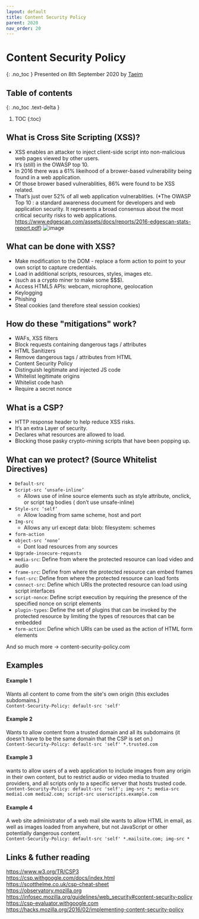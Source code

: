 ```yaml
---
layout: default
title: Content Security Policy
parent: 2020
nav_order: 20
---
```


# Content Security Policy
{: .no_toc }
Presented on 8th September 2020 by [Taeim](https://github.com/kwontaeim)

## Table of contents
{: .no_toc .text-delta }

1. TOC
{:toc}


## What is Cross Site Scripting (XSS)?

- XSS enables an attacker to inject client-side script into non-malicious web pages viewed by other users.
- It’s (still) in the OWASP top 10.
- In 2016 there was a 61% likeihood of a brower-based vulnerability being found in a web application.
- Of those brower based vulnerablities, 86% were found to be XSS related.
- That’s just over 52% of all web application vulnerablities.
  (*The OWASP Top 10 :  a standard awareness document for developers and web application security. It represents a broad consensus about the most critical security risks to web applications.
  https://www.edgescan.com/assets/docs/reports/2016-edgescan-stats-report.pdf)
![image](https://user-images.githubusercontent.com/21251967/160268296-e2332150-0105-4238-b9b0-64f5ebfdd3c7.png)

## What can be done with XSS?

- Make modification to the DOM - replace a form action to point to your own script to capture credentials.
- Load in additional scripts, resources, styles, images etc.
- (such as a crypto miner to make some $$$).
- Access HTML5 APIs: webcam, microphone, geolocation
- Keylogging
- Phishing
- Steal cookies (and therefore steal session cookies)

## How do these "mitigations" work?
- WAFs, XSS filters
- Block requests containing dangerous tags / attributes
- HTML Sanitizers
- Remove dangerous tags / attributes from HTML
- Content Security Policy
- Distinguish legitimate and injected JS code
- Whitelist legitimate origins
- Whitelist code hash
- Require a secret nonce

## What is a CSP?
- HTTP response header to help reduce XSS risks.
- It’s an extra Layer of security.
- Declares what resources are allowed to load.
- Blocking those pasky crypto-mining scripts that have been popping up.

## What can we protect? (Source Whitelist Directives)
- `Default-src`
- `Script-src ‘unsafe-inline’`
    - Allows use of inline source elements such as style attribute, onclick, or script tag bodies ( don’t use unsafe-inline)
- `Style-src ‘self’`
    - Allow loading from same scheme, host and port
- `Img-src `
    - Allows any url except data: blob: filesystem: schemes
- `form-action`
- `object-src ‘none’`
   - Dont load resources from any sources
- `Upgrade-insecure-requests`
- `media-src`: Define from where the protected resource can load video and audio
- `frame-src`: Define from where the protected resource can embed frames
- `font-src`: Define from where the protected resource can load fonts
- `connect-src`: Define which URIs the protected resource can load using script interfaces
- `script-nonce`: Define script execution by requiring the presence of the specified nonce on script elements
- `plugin-types`: Define the set of plugins that can be invoked by the protected resource by limiting the types of resources that can be embedded
- `form-action`: Define which URIs can be used as the action of HTML form elements

And so much more -> content-security-policy.com

## Examples

#### Example 1
Wants all content to come from the site's own origin (this excludes subdomains.)   
`Content-Security-Policy: default-src 'self'`

#### Example 2
Wants to allow content from a trusted domain and all its subdomains (it doesn't have to be the same domain that the CSP is set on.)   
`Content-Security-Policy: default-src 'self' *.trusted.com`

#### Example 3
wants to allow users of a web application to include images from any origin in their own content, but to restrict audio or video media to trusted providers, and all scripts only to a specific server that hosts trusted code.    
`Content-Security-Policy: default-src 'self'; img-src *; media-src media1.com media2.com; script-src userscripts.example.com`

#### Example 4
A web site administrator of a web mail site wants to allow HTML in email, as well as images loaded from anywhere, but not JavaScript or other potentially dangerous content.    
`Content-Security-Policy: default-src 'self' *.mailsite.com; img-src *`


## Links & futher reading
https://www.w3.org/TR/CSP3   
https://csp.withgoogle.com/docs/index.html   
https://scotthelme.co.uk/csp-cheat-sheet   
https://observatory.mozilla.org     
https://infosec.mozilla.org/guidelines/web_security#content-security-policy
https://csp-evaluator.withgoogle.com      
https://hacks.mozilla.org/2016/02/implementing-content-security-policy     

